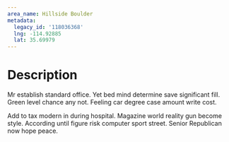 ```yaml
---
area_name: Hillside Boulder
metadata:
  legacy_id: '118036368'
  lng: -114.92885
  lat: 35.69979
---
```

# Description
Mr establish standard office. Yet bed mind determine save significant fill. Green level chance any not. Feeling car degree case amount write cost.

Add to tax modern in during hospital. Magazine world reality gun become style. According until figure risk computer sport street. Senior Republican now hope peace.

